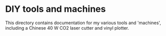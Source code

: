 # DIY tools and machines

This directory contains documentation for my various tools and 'machines', including a Chinese 40 W CO2 laser cutter and vinyl plotter.
